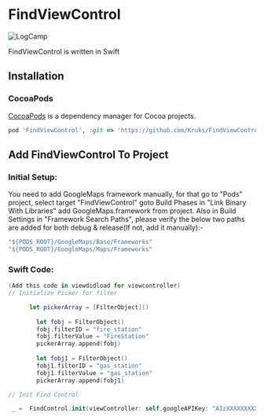 # FindViewControl

![LogCamp](http://www.kahuna-mobihub.com/templates/ja_puresite/images/logo-trans.png)

FindViewControl is written in Swift

## Installation

### CocoaPods

[CocoaPods](http://cocoapods.org) is a dependency manager for Cocoa projects. 

```ruby
pod 'FindViewControl', :git => 'https://github.com/Kruks/FindViewControl.git', :tag => '1.0.10'
```

## Add FindViewControl To Project

### Initial Setup:
You need to add GoogleMaps framework manually, for that go to "Pods" project, select target "FindViewControl" goto Build Phases in "Link Binary With Libraries" add GoogleMaps.framework from project. Also in Build Settings in "Framework Search Paths", please verify the below two paths are added for both debug & release(If not, add it manually):-
```ruby
"${PODS_ROOT}/GoogleMaps/Base/Frameworks"
"${PODS_ROOT}/GoogleMaps/Maps/Frameworks"
```

### Swift Code:

```swift
(Add this code in viewdidload for viewcontroller)
// Initialize Picker for filter

      let pickerArray = [FilterObject]()
        
        let fobj = FilterObject()
        fobj.filterID = "fire_station"
        fobj.filterValue = "FireStation"
        pickerArray.append(fobj)
        
        let fobj1 = FilterObject()
        fobj1.filterID = "gas_station"
        fobj1.filterValue = "gas_station"
        pickerArray.append(fobj1)

// Init Find Control

 _ =  FindControl.init(viewController: self,googleAPIKey: "AIzXXXXXXXXXXXXXXXXXX8sk",useGooglePlaces: true, filterArray: pickerArray, gisURL: "GIS validation URl", googlePlacesKey: "AIzaXXXXXXXXXXXXXXXXXXFFMc", defaultLattitude: 34.052235, defaultLongitude: -118.243683, defaultAddress: "test")
 
```

